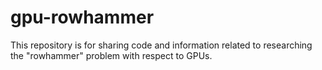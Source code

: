 # gpu-rowhammer
This repository is for sharing code and information related to researching the "rowhammer" problem with respect to GPUs.
